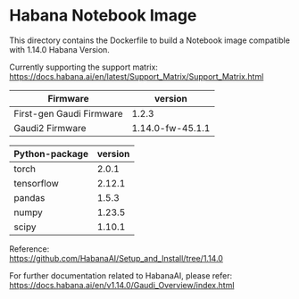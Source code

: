 # Habana Notebook Image
This directory contains the Dockerfile to build a Notebook image compatible with 1.14.0 Habana Version.  

Currently supporting the support matrix:  
https://docs.habana.ai/en/latest/Support_Matrix/Support_Matrix.html

| Firmware                 | version          |
| ------------------------ | ---------------- |
| First-gen Gaudi Firmware | 1.2.3            |
| Gaudi2 Firmware          | 1.14.0-fw-45.1.1 |


| Python-package | version |
| -------------- | ------- |
| torch          | 2.0.1   |
| tensorflow     | 2.12.1  |
| pandas         | 1.5.3   |
| numpy          | 1.23.5  |
| scipy          | 1.10.1  |

Reference:  
https://github.com/HabanaAI/Setup_and_Install/tree/1.14.0


For further documentation related to HabanaAI, please refer:  
https://docs.habana.ai/en/v1.14.0/Gaudi_Overview/index.html
